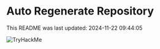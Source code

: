 # Auto Regenerate Repository

This README was last updated: 2024-11-22 09:44:05

 ![TryHackMe](https://tryhackme.com/badge/533634)